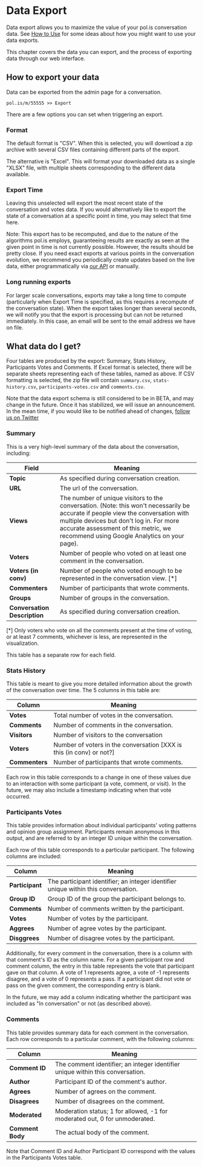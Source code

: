 # Data Export

Data export allows you to maximize the value of your pol.is conversation data.
See [How to Use](data/HowToUse.md) for some ideas about how you might want to use your data exports.

This chapter covers the data you can export, and the process of exporting data through our web interface.


## How to export your data

Data can be exported from the admin page for a conversation.

`pol.is/m/55555 >> Export`

There are a few options you can set when triggering an export.

### Format

The default format is "CSV".
When this is selected, you will download a zip archive with several CSV files containing different parts of the export.

The alternative is "Excel".
This will format your downloaded data as a single "XLSX" file, with multiple sheets corresponding to the different data available.

### Export Time

Leaving this unselected will export the most recent state of the conversation and votes data.
If you would alternatively like to export the state of a conversation at a specific point in time, you may select that time here.

Note: This export has to be recomputed, and due to the nature of the algorithms pol.is employs, guaranteeing results are exactly as seen at the given point in time is not currently possible.
However, the results should be pretty close.
If you need exact exports at various points in the conversation evolution, we recommend you periodically create updates based on the live data, either programmatically via [our API](data/ExportAPI.md) or manually.

### Long running exports

For larger scale conversations, exports may take a long time to compute (particularly when Export Time is specified, as this requires a recompute of the conversation state).
When the export takes longer than several seconds, we will notify you that the export is processing but can not be returned immediately.
In this case, an email will be sent to the email address we have on file.


## What data do I get?

Four tables are produced by the export: Summary, Stats History, Participants Votes and Comments.
If Excel format is selected, there will be separate sheets representing each of these tables, named as above.
If CSV formatting is selected, the zip file will contain `summary.csv`, `stats-history.csv`,  `participants-votes.csv` and `comments.csv`.

Note that the data export schema is still considered to be in BETA, and may change in the future.
Once it has stabilized, we will issue an announcement.
In the mean time, if you would like to be notified ahead of changes, [follow us on Twitter](https://twitter.com/usepolis)

### Summary

This is a very high-level summary of the data about the conversation, including:

| Field                | Meaning 
| -------------------- | -------
| **Topic**            |  As specified during conversation creation.
| **URL**              | The url of the conversation.
| **Views**            | The number of unique visitors to the conversation. (Note: this won't necessarily be accurate if people view the conversation with multiple devices but don't log in. For more accurate assessment of this metric, we recommend using Google Analytics on your page).
| **Voters**           | Number of people who voted on at least one comment in the conversation.
| **Voters (in conv)** | Number of people who voted enough to be represented in the conversation view. [\*]
| **Commenters**       | Number of participants that wrote comments.
| **Groups**           | Number of groups in the conversation.
| **Conversation Description** |  As specified during conversation creation.

[\*] Only voters who vote on all the comments present at the time of voting, or at least 7 comments, whichever is less, are represented in the visualization.

This table has a separate row for each field.

### Stats History

This table is meant to give you more detailed information about the growth of the conversation over time.
The 5 columns in this table are:

| Column          | Meaning 
| --------------- | -------
| **Votes**       | Total number of votes in the conversation.
| **Comments**    | Number of comments in the conversation.
| **Visitors**    | Number of visitors to the conversation
| **Voters**      | Number of voters in the conversation [XXX is this (in conv) or not?]
| **Commenters**  | Number of participants that wrote comments.

Each row in this table corresponds to a change in one of these values due to an interaction with some participant (a vote, comment, or visit).
In the future, we may also include a timestamp indicating when that vote occurred.

### Participants Votes

This table provides information about individual participants' voting patterns and opinion group assignment.
Participants remain anonymous in this output, and are referred to by an integer ID unique within the conversation.

Each row of this table corresponds to a particular participant. 
The following columns are included:

| Column          | Meaning 
| --------------- | -------
| **Participant** | The participant identifier; an integer identifier unique within this conversation.
| **Group ID**    | Group ID of the group the participant belongs to.
| **Comments**    | Number of comments written by the participant.
| **Votes**       | Number of votes by the participant.
| **Aggrees**     | Number of agree votes by the participant.
| **Disggrees**   | Number of disagree votes by the participant.

Additionally, for every comment in the conversation, there is a column with that comment's ID as the column name.
For a given participant row and comment column, the entry in this table represents the vote that participant gave on that column.
A vote of 1 represents agree, a vote of -1 represents disagree, and a vote of 0 represents a pass.
If a participant did not vote or pass on the given comment, the corresponding entry is blank.

In the future, we may add a column indicating whether the participant was included as "In conversation" or not (as described above).

### Comments

This table provides summary data for each comment in the conversation.
Each row corresponds to a particular comment, with the following columns:

| Column           | Meaning 
| ---------------- | -------
| **Comment ID**   | The comment identifier; an integer identifier unique within this conversation.
| **Author**       | Participant ID of the comment's author.
| **Agrees**       | Number of agrees on the comment.
| **Disagrees**    | Number of disagrees on the comment.
| **Moderated**    | Moderation status; 1 for allowed, -1 for moderated out, 0 for unmoderated.
| **Comment Body** | The actual body of the comment.

Note that Comment ID and Author Participant ID correspond with the values in the Participants Votes table.


